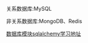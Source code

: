 关系数据库:MySQL

非关系数据库:MongoDB、Redis

[数据库模块sqlalchemy学习地址](https://xintiaohuiyi.gitbook.io/flask-note/4flaskshu-ju-ku)

